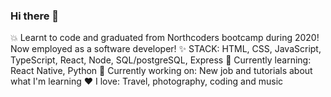### Hi there 👋

💥 Learnt to code and graduated from Northcoders bootcamp during 2020! Now employed as a software developer!
✨ STACK: HTML, CSS, JavaScript, TypeScript, React, Node, SQL/postgreSQL, Express
🌱 Currently learning: React Native, Python
💬 Currently working on: New job and tutorials about what I'm learning
❤️ I love: Travel, photography, coding and music
